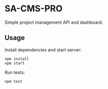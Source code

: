 # SA-CMS-PRO

Simple project management API and dashboard.

## Usage

Install dependencies and start server:

```
npm install
npm start
```

Run tests:

```
npm test
```
